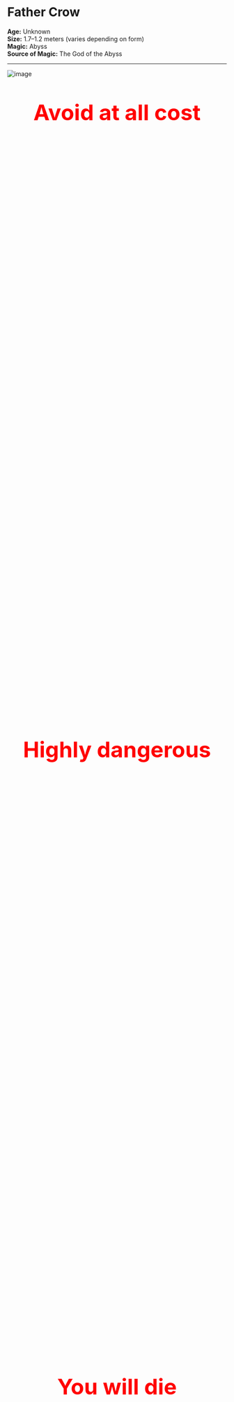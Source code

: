 # Father Crow

**Age:** Unknown  
**Size:** 1.7–1.2 meters (varies depending on form)  
**Magic:** Abyss  
**Source of Magic:** The God of the Abyss  

---
![image](https://github.com/user-attachments/assets/edf1025d-1ba9-4919-be47-9be16afddec8)

<div style="color: red; font-weight: bold; text-align: center;">

  <p style="margin-bottom: 1400px; font-size: 50px;"> Avoid at all cost</p>
  <p style="margin-bottom: 1400px; font-size: 50px;"> Highly dangerous</p>
  <p style="margin-bottom: 1400px; font-size: 50px;"> You will die</p>
   <p align="center">
  <a href="https://alongidron.github.io/molgurath_wiki/character/overlords.html">
    ← Return to Overlords
  </a>
</p>
  <p style="margin-bottom: 1400px; font-size: 50px;"> You can move on now</p>
  <p style="margin-bottom: 1400px; font-size: 50px;"> Even if you learn about him you will still die to him</p>

</div>
---

*Still here?*  
Then you’re either **too foolish**… or **already too far gone.**  

Very well. Let me tell you about the one **even gods avoid…**  

---

### **Mini Story**
Father Crow—one of the most powerful, dangerous, and cruel overlords you will ever face—was not always that way. Once, he was known as Gabriel, a creative and joyful child born into the wrong crow clan.
Back in the days of the Crow King, the Crow people were divided into clans. Gabriel belonged to the Hoga Rath, the clan of warriors. But unlike the others, Gabriel studied magic, not combat. For that, he was relentlessly bullied by his parents, his brothers, and nearly every other crow in the clan.
Only two spared him. His sister Lila, who left the clan when Gabriel was seven due to its cruelty, and one brother, Jakob, who admired Gabriel’s knowledge of magic but did little to protect him.
As time passed, Gabriel’s heart filled with rage and sorrow. He didn’t blame the crows. He blamed the Crow King, who had forged a cruel and unforgiving society. And so, at the age of eleven, Gabriel left home, wandering the world alone.
After nearly a year, voices began whispering in his mind. They promised strength, vengeance, and power. He followed the whispers until he reached a glowing green pool, within which a creature waited—the God of the Abyss.
The Abyss god promised him power, freedom from pain, and a path to revenge—if only Gabriel would help set him free. Without hesitation, Gabriel agreed, allowing the abyss to enter his mind.
The god believed the boy would be easy to control—a child, after all, should be malleable. But he was wrong. Inside Gabriel burned anger, hatred, and a darkness deeper than the void itself.
They say if you stare into the abyss, the abyss corrupts you. But when Gabriel stared into it… he corrupted the abyss.
With his newfound power, Gabriel began preparing. For twenty years, he trained in the shadows, growing stronger. And when the time came, he returned to the Crow Kingdom.
But fate threw him a moment of light. As he passed an old crow-woman struggling on the roadside, Gabriel—out of instinct—helped her. And in that instant, something flickered inside him: a spark of light in the darkness.
This light changed him. He abandoned his plan for revenge and instead formed a resistance, determined to purify the crows. He took the name Father Crow, believing he could guide his people to a better future.
But the resistance was weak. The king’s army crushed them. His followers were captured, and Father Crow was banished. He begged for their lives—but the king wanted a show. An example. One by one, his followers were executed before his eyes.
And in that moment, as the last head fell, Father Crow stopped crying.
His tears dried. His heart emptied. A smile crept across his face—not the grin of a madman, but the expression of a soul finally freed from empathy. In that instant, he became pure darkness.
He walked away.
He found a cave, made sure he was alone, and meditated—diving deep into his mind where he once again met the God of the Abyss. Without hesitation, he attacked. Blow after blow, he punished the god for deceiving him. The god pleaded. He claimed that giving Gabriel all his power at once would have killed him.
Father Crow, sensing the lie, tightened his grip, choking the god until he turned pale.
Then, the Abyss god gasped out a final offer: a halberd, hidden and ancient, that held the power Father Crow truly sought.
Father Crow let go.
The God of the Abyss, weakened and breathless, drew a map—etched into the very air of the dream realm—leading to the weapon Father Crow sought: the Halberd of the Abyss.
Father Crow awoke in the cave. He rose in silence, eyes glowing with renewed purpose, and began his journey.
For eleven months, he followed the path laid before him. Along the way, assassins, warriors, and fools hungry for glory tried to stop him. But none were a match. Each encounter ended the same: blood on the blade, silence in the wind.
At last, he arrived at the Temple of the Abyss, a forgotten ruin buried beneath shadow and time. As his hand closed around the halberd, a pulse of abyssal energy exploded across the land—like a scream muffled by the void.
Only two beings cared for it.
One was the King of the Crows, perched high in his obsidian tower.
The other was the Gargantura.
He no longer sought resistance—he demanded allegiance. For a full year, he scoured the lands, challenging every warrior, beast, and creature he could find. If they failed to meet his standards, he killed them without hesitation. If they survived, they were recruited into his army.
To ensure their loyalty, he gave each a crow mask, cursed to never come off. If removed, death would follow within a day.
But as his army grew, two eyes began watching him.
One was powerful—so powerful that even Father Crow could not ignore its presence.
 The other was weak, barely worth noticing—but it never blinked.
For months, he tried to shake them off, sending scouts and casting spells, but nothing worked. Wherever he went, they followed. Silently. Patiently.
Eventually, he wandered to the cold mountains of Beedavilan, a place of emptiness, snow, and wind so sharp it could carve bone. The weak gaze disappeared in the frozen silence, but the stronger presence drew nearer.
Sensing a battle, Father Crow sat cross-legged in the snow, meditating to locate the source.
But he was already too late.
Two minutes later, the snow around him cracked.
Before him stood the Gargantura. Without hesitation, Father Crow struck—a perfect slash meant to bisect the beast in a single motion. And it did. For a moment.
But when he turned to look, the Gargantura was already healing, its body knitting itself back together at an alarming rate.
It turned its head and let out a roar of pure flame, purple fire spewing toward Father Crow like the breath of a dying star.
He dodged, barely.
And so the battle began.
 It raged for hours, perhaps even days. Father Crow cut, slashed, burned, and cursed the beast. He unleashed abyssal magic, tried to erase it from existence, and even tore it apart limb by limb.
But nothing worked.
The Gargantura not only healed—it adapted, becoming faster, sharper, and more ruthless with every strike. Yet in the end, Father Crow prevailed. From the corpses of his enemies, he had once collected a dagger, and with it, he pierced the creature; a portal opened under the Garantura that sent him to hell.
Father Crow was left broken and bloodied, but the trial was not over. Seven riders approached—crows on horseback. Four of them he recognized from his childhood, though three were strangers to him. Among them was General Osricain. At once, Osricain warned the others not to draw too close, for he alone could sense the terrible power bleeding from Father Crow’s wounded form. When he looked deeper, he knew—this was the crow he had long sought to overthrow the king.
Two of the riders beside Osricain were his loyal students, bound to him regardless of his ambition. The other four, however, branded him a traitor. Osricain gave them one chance to join him. When they refused, he cut them down.
Father Crow, dazed and weakened, struggled to understand. Osricain revealed his intent, urging Father Crow to recover his strength before the task ahead.
When Father Crow woke again, the horses lay dead around him, the battlefield twisted into ruin. Osricain claimed that during his slumber, he had spoken with the god of the abyss. With a gesture, he teleported them to the throne room of the crow king.
General Velterra struck first, swinging his colossal hammer in a crushing arc. He was too slow. Father Crow severed his arm and sent him crashing backward with a savage kick. As he raised his weapon to finish him, a gust of cutting wind forced him aside. Osricain stepped forward, bidding him to leave the battlefield behind and strike only at the king, while he dealt with the rest.
The battle within the throne room ended swiftly once Father Crow gained the upper hand. The king, realizing too late that he had underestimated him, abandoned his crown and fled into the shadows.
When Father Crow returned, the chamber was littered with the defeated. Osricain was nowhere to be seen, and Velterra slumped against the wall, broken but still alive. Father Crow fixed his gaze on him and forced his submission, demanding that every crow be bound with the cursed masks—or suffer the loss of his remaining arm.
With his command delivered, Father Crow turned to a darker purpose. He walked the path back to his childhood home, where his family awaited. One by one, he slaughtered them all, sparing only his brother Jakob, whom he cast into another dimension.
When the blood had settled, he called upon the abyss. With his power, he rebuilt the ruins of his house, reshaping it into a living prison. Into its walls he bound the souls of his family, condemning them to eternal torment. Their hollow corpses he reanimated, forcing them to serve as guardians of their own cursed tomb.
Only then did Father Crow return to his castle, his vengeance complete and his power deepened by the cruelty he had wrought.
As Father Crow returned, disappointment shadowed his face. Velterra had not donned the mask. Instead, he studied it warily, having seen the agony it brought to those who wore it.
Curiosity drove him to question its purpose. Why such torment? Why such resistance in every crow that touched it?
In his rare good mood, Father Crow obliged. The masks, he explained, were forged to bind flesh and soul alike. Once placed upon the head, they connected directly to the brain, searing through nerves with unrelenting pain. Through that bond, Father Crow gained perfect control. Removal was impossible—taking the mask off was no different than tearing out the mind itself, ensuring only death.
But the masks did more than enslave. They tested strength. A crow unworthy of Father Crow’s standard would wear it in vain—their eyes would remain dark, lifeless. Only those whose gaze burned with an abyssal glow would be deemed strong enough to endure.
The explanation unsettled Velterra further. The thought of surrendering both his freedom and his mind left him colder than the pain itself. Instead, he offered Father Crow a bargain. As long as his true arm remained severed, he would devote himself to service—no matter how cruel or meaningless the task.
Father Crow considered the offer and, amused by its humility, accepted. He then gave Velterra his first command: to gather those whose eyes did not glow beneath the masks, and shape them into an army. Not soldiers of glory, but a legion of the broken—an army of failure, bound in darkness to serve his growing empire.
Then Father Crow returned to his throne room, its doors groaning open beneath his touch. The moment he stepped inside, steel cut through the air—a blade hurled with deadly precision. It missed him by an inch, striking the stone wall.
Osricain stood before him, seething with fury. His voice was sharp, his anger clear. He condemned Father Crow’s recklessness, questioning how he could possibly safeguard the empire. With the king of crows gone, the overlords would surely descend upon them, and Father Crow’s idea of defense was, in Osricain’s eyes, nothing short of disastrous.
Father Crow, unshaken, sought to ease his concerns. He summoned forth those allies he had gathered during his years of exile, champions who had bent to his power and carried his mark. Osricain was not impressed at first, but as his gaze lingered on a few familiar faces, he conceded. They were strong enough—for now.
Days later, the throne room was disturbed once again. This time, by Velmora, an overlord whose power was greater than Father Crow had imagined. Their clash was immediate and merciless, and within moments she had driven him to the brink of death. But before the final strike could fall, Osricain intervened, forcing her back.
Velmora’s expression shifted. She stepped beyond her fury, acknowledging Father Crow as the new ruler. With a smile as sharp as her blade, she promised to spread the word to the other overlords, ensuring they would not rise against him. But Father Crow’s warning was cold—if she did not strike him down now, he would one day kill her. Velmora only shrugged, dismissive, before vanishing into the shadows with a careless wave.
In the silence that followed, Father Crow sat upon his throne, a new ambition burning within him. It was no longer enough to command the crows, nor to hold his fractured empire. From that day onward, his path was set—he would rise beyond them all. He would become the most powerful overlord.
To accomplish his new ambition, Father Crow knew he had to expand his empire, grow his armies, and strengthen himself beyond measure. His first step was conquest. He spread his dominion outward, striking down rival overlords who stood in his way. One by one, he slaughtered them—seven in total—each death claimed by his own hand.
The conquered were not given freedom. Those who survived were shackled beneath his will, forced to wear his cursed masks. In their pain and obedience, his army swelled. But Father Crow sought more than numbers—he demanded order. To enforce this, he established a hierarchy of ranks:
Soldiers—each strong enough to kill a bear.


Commanders—warriors capable of felling a dragon.


Generals—leaders whose strength could crush entire armies.


Winged Generals—the pinnacle of his forces, beings powerful enough to bring down cities.


Father Crow’s hunger for strength did not stop with conquest. He collected weapons from fallen enemies, studying their designs, their flaws, and their potential. Through this pursuit, he came to a grim conclusion: the rapier, delicate and demanding, was the most difficult weapon to master. And so he made it his chosen blade, forcing his body and skill to bend to its ruthless precision.

To ensure his Winged Generals remained worthy of their station, he imposed two cruel tests.
First: They were forbidden from wielding more than seventy percent of their strength in battle. If they could not dominate their enemies with such restraint, then they were unfit to hold the title—and unworthy to serve him. Mercy was never the lesson; mastery was.
Second: From time to time, each Winged General was forced to face him directly. These duels were not meant to be won—only survived. To endure even a fraction of his abyssal might and rise again was proof of their strength. To falter was proof of their weakness.
Over the years, Father Crow’s insatiable hunger for power became a problem for all who dwelled within the realms. Creatures whispered of him with dread, plotted his assassination, and poured their hatred into death wishes against his name. Yet none succeeded.
To wish for Father Crow’s death demanded a price—a sacrifice no desperate soul could truly afford. Still, the closest attempt came when one dared to wish him bound in ropes upon a set of rails, with a train charged with enough power to kill him rushing forward. It was a simple wish, almost crude in its design, but deadly all the same. At the last instant, Father Crow broke free, escaping the fate meant to claim him.
But the attempts only grew more desperate, especially after the tale of the warrior. Father Crow had found him on a distant island, a man of strength who impressed even him. When asked to join, the warrior refused. In response, Father Crow erased all life upon the island—every creature, every plant—leaving the warrior in a wasteland of silence. The warrior chose death over servitude, but Father Crow was not merciful. He sent one of his generals to keep the man alive for fifty years, forcing him to endure endless solitude until he finally broke. At last, the warrior surrendered and swore allegiance.
That single act sent shockwaves through the higher planes. Gods themselves, angered and horrified, banded together against him. Yet where divinity seethed, death itself was pleased. Death admired the cruelty, the relentlessness, the certainty of Father Crow’s dominion—and in turn, Death rewarded him.
Death rewarded Father Crow three times, each gift deepening his dominion.
First, Death bound the souls of his fallen soldiers to him. When they died, they did not pass to the afterlife but remained tethered, stored for later use as Father Crow saw fit.
Second, Death crafted for him two spliced crows—perfect assassins capable of killing any target. Yet their existence was fleeting; once they struck, they vanished, and Death would not remake them until he had gathered enough power from souls. He warned Father Crow to unleash them only when no other path to victory remained.
Third, Death placed in his hand a blackened orb pulsing with necrotic power. Within it lay the essence of death itself, a seed from which Father Crow could shape a Death General, a servant whose strength would rival entire armies.
For a time, these gifts cemented his power. But not all saw war as the answer. A diplomatic overlord named Bell sent Father Crow a peace deal. At first, Father Crow ignored it. Bell, insulted, struck at him while he was already locked in battle against another overlord. Outnumbered and his forces wavering, Father Crow relented and agreed to hear Bell’s terms.
He traveled to the gathering where Bell and the other local overlords awaited to sign the accord. Father Crow nearly set his name to the parchment—until he saw Velmora seated among them. Rage rose in him, and he nearly drew his weapon to begin another war.
Before blood could spill, the air shifted. From the shadows came the demon god Charly, who insisted that a deal must be struck. With his authority, he rewrote the pact, carving slight but crucial changes to sway Father Crow into agreement:
He would be permitted to walk the inner ring, but could only claim broken souls to strengthen his army.


He was free to act as he saw fit if challenged by another creature.


He would be granted a special alcohol potent enough to affect even a crow.


He would be allowed one sanctioned duel to the death with Velmora, under Charly’s watchful eye.


The changes were acceptable. Father Crow pressed his claw to the parchment and signed, binding himself to the accord—but also securing freedoms that would fuel his rise even higher.
Once all the overlords had signed their accords, Charly snapped his fingers. An arena of shadow and fire erupted around them, startling both Father Crow and Velmora. Charly demanded their duel be settled immediately.
The two clashed without restraint. Their battle raged long, each strike shaking the walls of the conjured coliseum. At last, Father Crow prevailed, striking Velmora down. Yet before the dust settled, Charly revived her. Father Crow was dissatisfied with this outcome, but accepted it—it was better than nothing.
Over the years that followed, Charly’s pact ushered in an uneasy peace. He hosted tournaments where overlords could vent their power upon one another. More often than not, Father Crow was the victor, and the balance held. Life grew so stable that even Father Crow allowed himself small indulgences, taking days off to drink in Charly’s bars.
But peace never lasted. One evening, as he sat drinking, assassins struck. It irritated him to spill blood on a day meant for leisure, but he dispatched them with ease. As he left the bar, another challenger awaited him—Willow.
She was far stronger than Father Crow had anticipated. Forced to sober himself quickly, he engaged her in a serious fight. Midway through, his strike went astray and tore into the bar itself. The ground quaked as the establishment began to sink. In his confusion, he noticed the bartender watching him calmly.
The man spoke once: Charly’s message. Father Crow was no longer welcome in his bars. Then, with a wave, the bartender vanished, and the bar itself dissolved into nothing.
Rage consumed Father Crow. He turned his fury toward Willow, but she had already slipped away. Furious, he unleashed a single abyssal blast that leveled everything within a three-mile radius. Still unsatisfied, he returned to his castle and dispatched assassins to hunt her down. Days passed, and none returned with success.
But then Charly’s messenger appeared before Father Crow. With a sly grin, the envoy delivered the offer: in exchange for enough souls, Charly was willing to sell him the hatchhole.
Father Crow wasted no time. He sent his generals to raid both heaven and hell, scouring every battlefield, every forgotten rift, and every underworld vault to collect the currency of souls. The campaign was swift and merciless. When they returned, they brought with them a hoard vast enough to shake the balance of realms.
Among them was a prize that stunned even Father Crow—Lilith’s soul. Without hesitation, he bound it into his service, shaping her essence into one of his own soldiers.
Yet as his gaze lingered on his growing army, another thought pierced his mind. Willow still lived. The memory of her defiance and the insult she carried burned in him like a wound unhealed.
And so, leaving his generals to secure the souls, Father Crow went out himself. He would find her. He would end her.
As he moved through a forest, the air grew heavy with presence. There, upon the path, he was confronted by the god of knowledge—Oboo.
Father Crow struggled against Oboo. The god of knowledge was not only a masterful fighter but also one who could see into the future. Every strike Father Crow attempted was predicted and avoided, leaving him exhausted and frustrated.
It took time, but eventually Father Crow uncovered the truth of Oboo’s defense—he did not attack because every vision of counterstrike ended in his own death. Armed with this knowledge, Father Crow changed tactics. Instead of conserving strength, he unleashed only his most devastating blows. Each one was fatal if it landed, forcing Oboo to dodge again and again. Yet Father Crow layered these strikes with deception: following every killing blow with a weaker attack that Oboo never foresaw as the true threat. Piece by piece, those smaller wounds accumulated, tipping the balance.
But just as Father Crow gained the upper hand, the Dark Guardian entered the fray. The tide shifted instantly. Now forced onto the defensive, Father Crow gave ground, his abyssal power straining as he dodged relentless assaults from both opponents.
Then his sharp eyes caught it—an old scar across the Dark Guardian’s body, a weakness left behind from a past battle. Father Crow seized the chance. He created the opening he needed, feigning retreat before surging forward with all his strength. His strike landed with perfect precision, driving abyssal power into the wound. The Dark Guardian collapsed, slain by the sheer force of the blow.
Oboo was devastated when he saw the Dark Guardian fall. His grief left him exposed long enough for Father Crow to recover his strength. But sorrow quickly turned to fury. Filled with rage, Oboo hurled himself at Father Crow, forcing the battle to continue. It dragged on for a time, until at last Father Crow seized an opening and raised his weapon for the killing blow.
Before it could land, Oboo vanished.
Father Crow believed victory was his. Worn and bloodied, he collapsed beneath the shade of a tree to rest. But fate had other designs. Another god of knowledge, Shiashlian, appeared in that moment and struck. With a single act of divine will, he transformed Father Crow into a child, erasing all memory of who he truly was.
Shiashlian believed he could redeem him, raise him anew without the corruption of cruelty and abyssal power. For one hundred and sixty years, the plan seemed to succeed. Father Crow grew gentle, his mind cleansed of bloodlust.
Until the day he wandered to a lake. The waters shimmered like the abyss he had once commanded. Staring into its depths, his true self awakened. Memories returned in a surge of darkness, and with them, his hunger for power.
He summoned his halberd, but in his child’s form it was too heavy to wield. Instinct forced him to his rapier. To his surprise, its speed and precision far surpassed his old weapon. With that revelation, he struck swiftly and without mercy, cutting Shiashlian down.
As the god’s body crumpled, something stirred within Father Crow. Two new powers unfurled:
The ability to change his age at will.


The ability to alter his appearance, wearing any face he desired.


Before he could revel in these gifts, Zila—the goddess of the undead—appeared before him. She banished him to hell, sentencing him to trial.
The judgment was grim. Guilty of countless crimes, he was condemned to infinite death. The sentence decreed that he would face every creature he could not kill, and in each trial, he would die by their hand. Yet the devil could find only three hundred such beings. To fill eternity, he crafted endless scenarios, each like the death wishes once cast upon Father Crow—but this time, they killed him for real.
Death came again and again. By the time he had suffered 123,000 deaths, the devil himself came to visit.
The devil came to Father Crow with an offer. His demon gods had returned from death, but they no longer obeyed him. Instead, they grew lazy, unruly, and insolent. The devil wanted them destroyed—and he wanted Father Crow to lead the slaughter.
He promised Father Crow two months to prepare his army. If he succeeded, the sentence of infinite death would be reduced greatly. Father Crow agreed without hesitation. With that, the devil returned him to his castle.
When Father Crow stepped into his domain, chaos greeted him. His lower generals mistook him for an intruder and attacked, but his Winged Generals alone knelt, recognizing their true master’s presence. As he advanced into the throne room, he was met with an unexpected sight: a clone of himself sitting upon the throne.
The Winged Generals explained. During his absence, a human had arisen, a man who, through some strange and impossible means, had become the equal of Father Crow in form and aura. They had used him to keep order, knowing only the true Father Crow could stride through the castle unhindered by their attacks.
Fascinated by this anomaly, Father Crow chose not to kill the human but to keep him alive, intrigued by what power could create such a reflection of himself.
Then he gave his command. All territories were to be abandoned if necessary, and every soldier and creature brought together. Victory was not optional—it was absolute. His generals protested, warning that relinquishing lands would weaken their grasp, but Father Crow silenced them. Conquest could wait. Survival and triumph came first.
And so they gathered. Even those once branded as traitors, like Koronis and Byleistr, returned to serve under him once more. From the shadows also came Gaster Stone, the demon lord, pledging his strength to Father Crow’s cause.
A storm was gathering, and Father Crow meant to meet it with everything he had.
For two months, Father Crow prepared. Every soldier was positioned, every strategy laid bare. The day of reckoning arrived, and he was ready to face all fourteen demon gods.
But only eleven appeared.
The absence was unexpected, yet it tilted the scales slightly in his favor. Seizing the moment, Father Crow struck first. With brutal precision, he cut down five of the demon gods before they could even raise their guard.
Then Charly acted. With a single devastating strike, he annihilated Father Crow’s archers, throwing the battlefield into chaos. It was the signal for the remaining four demon gods to advance, and soon they clashed with Father Crow’s army in a storm of fire and shadow.
Leaving the melee behind, Father Crow confronted Charly directly. The duel began in his favor; he pressed close, never allowing the demon god enough space to weave his spells. Charly faltered, struggling to force distance between them. But at last, he found his chance.
With a surge of abyssal might, Charly conjured a barrier, holding Father Crow back long enough to cast a powerful spell. It struck like a thunderclap, forcing Father Crow to retreat. For the first time, Charly stood at full height, hurling spells that tore through the air. The tide shifted—wounds opened on Father Crow’s body as Charly pressed the attack.
When Father Crow’s blood was spilled across the ground, Charly seized it. He tried to drink it, hoping to wield Father Crow’s abyssal magic against him. But Father Crow reacted faster, shattering the glass before it touched his lips.
Charly snarled, readying another spell—when a blast struck him from the side. Gaster Stone had entered the fray, alongside a moon demon whose magic roared like a storm. Together, they overwhelmed Charly, and with a final eruption of energy, the demon god was cast from the battlefield.
Father Crow returned to the chaos of the war, only to find that Staticus and Nightmare were nowhere to be seen. Of the demon gods who remained, only Mammon and Leviathan still fought. Leviathan fell swiftly, his bulk crashing into the earth. Mammon resisted longer, but in the end, he too was broken.
At last, the battle was over. Father Crow summoned his generals, his shadow stretching across the battlefield, to take account of the survivors and the dead.
Father Crow was disappointed when the battlefield was tallied. The number of his generals had been reduced, and the strength of his army weakened. Turning to the human Caleb—the one who had served as his stand-in—Father Crow declared that he would take command once more. Caleb was tasked with recapturing any lost territories.
Caleb tried to reason with him, explaining that with so few generals left, the task might be impossible. But Father Crow would hear none of it. His command was absolute: Caleb would find a way to succeed, no matter the cost.
With that settled, Father Crow went to meet the devil. Though the battle was over, he knew the truth—those demon gods were not truly dead. They had only been shadows of their former selves, and he longed for the day he could face them at their full strength.
But the devil’s words cut into him. He explained that if even one of the demon gods had fought in their true power, Father Crow would not have survived. The truth angered him, and he burned to lash out, but before he could speak a word, the devil cast him back into torment.
Two more weeks passed in endless suffering. Then, at last, Father Crow was released.
When Father Crow returned to his castle, something felt wrong. A presence lingered that did not belong. He searched until he found it: a blooming garden sprouting in the very heart of his fortress. Roses, moon lilies, and thorned vines coiled around two chairs and a tea table.
Seated there, sipping calmly, was Zila—the Witch Goddess of the Undead.
Annoyance flared in Father Crow, and he attacked her outright, only to be halted by her strange explanation. She claimed she merely wished to share tea. Confused and unwilling to waste time, he ignored her and turned his attention to his generals.
Caleb, shaken by his sudden return, admitted progress was still incomplete. Most territories had been reclaimed, but fifteen generals were faltering, and five more were missing—two confirmed dead. Father Crow masked his rage, sending Caleb to aid the struggling fifteen. But once Caleb departed, he turned on his generals.
He demanded to know why none had acted against the intruding witch. One answered, hesitantly, that they assumed she was fulfilling her godly duty, since two generals’ souls had already been taken. That answer only deepened his fury. Without hesitation, he slew the speaker and commanded the rest to find replacements for the fallen. Each was ordered to bring their strongest warriors before him.
When they departed, his thoughts circled back to Zila. Convinced she was lying, he returned to her garden and attacked again—only to feel the chill of souls nearby. In the heat of battle, Zila silently pointed behind him.
Father Crow turned.
A nightmarish creature loomed, strangling two souls in its claws. Rage consumed him. Dropping his weapon, he lunged barehanded, beating the abomination until it crumpled lifeless. Spattered in blood, he returned to Zila’s tea table. She remained seated, unmoved, as if nothing had changed. Exhausted, he relented and shared her tea. Only afterward did he order her to disable her traps before leaving. She obeyed, vanishing as quietly as she had come.
Still burning with fury, Father Crow hunted down the creature’s kin and unleashed his vengeance, leaving nothing but ruin. Days later, he summoned his generals once more. Caleb admitted all territory had been reclaimed—except for one region, where a single warrior resisted. Anger flashed again, but Father Crow let it pass, noting the progress. He declared he would deal with the warrior himself.
The warrior proved to be no mere fighter, but the Overlord known as the Desert King. Their battle shook the sands. Despite Father Crow’s abyssal might, the Desert King triumphed. Father Crow, stunned by the king’s strength, withdrew with cold words of apology for his generals’ reckless attempt to challenge such a foe.
When he returned to his castle, his fury fell on Caleb. He slammed him to the ground for failing to mention that the warrior was an overlord. Yet his temper cooled when the generals returned with their chosen warriors. To his surprise, all survived his brutal trials.
From that day forward, Father Crow abandoned his grand schemes of conquest. Instead, he sank into a rotten, twisted routine:
Once a month, he met with Zila, sharing bitter tea and stranger conversations among her invasive gardens.


Almost daily, he wandered ruined lands, hunting broken things—shattered souls, malformed beasts, cursed wanderers. Anything fractured enough to mold.


Relentlessly, he forced his generals to present their champions for bloody trials, each test designed to scar them deeper.


Whenever a Winged General fell, another was chosen—through blood, violence, or betrayal.


His name became more than a title. It became a warning.
Legends whispered:
 If you see him—hide.
 If he sees you—pray.
 And if he’s interested in you… run.
But the darkest whisper of all was reserved for the desperate.
 Those broken enough to beg for one last chance, those who would do anything to rise again—
They knew the truth.
 Father Crow would find them.

---
